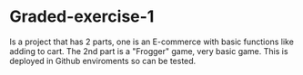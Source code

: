 # Graded-exercise-1
Is a project that has 2 parts, one is an E-commerce with basic functions like adding to cart.
The 2nd part is a "Frogger" game, very basic game.
This is deployed in Github enviroments so can be tested.
